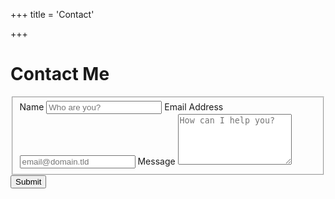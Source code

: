 +++
title = 'Contact'

+++

# Contact Me


<form id="fs-frm" name="simple-contact-form" accept-charset="utf-8" action="https://formspree.io/f/xknyylwd" method="post">
  <fieldset id="fs-frm-inputs">
    <label for="name">Name</label>
    <input type="text" name="name" id="name" placeholder="Who are you?" required="">
    <label for="email-address">Email Address</label>
    <input type="email" name="_replyto" id="email-address" placeholder="email@domain.tld" required="">
    <label for="message">Message</label>
    <textarea rows="5" name="message" id="message" placeholder="How can I help you?" required=""></textarea>
    <input type="hidden" name="_subject" id="email-subject" value="Contact Form Submission">
  </fieldset>
  <input type="submit" value="Submit">
</form>
